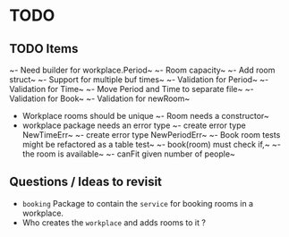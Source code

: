 # TODO

## TODO Items

~- Need builder for workplace.Period~
~- Room capacity~
~- Add room struct~
~- Support for multiple buf times~
~- Validation for Period~
~- Validation for Time~
~- Move Period and Time to separate file~
~- Validation for Book~
~- Validation for newRoom~
- Workplace rooms should be unique
~- Room needs a constructor~
- workplace package needs an error type
~- create error type NewTimeErr~
~- create error type NewPeriodErr~
~- Book room tests might be refactored as a table test~
~- book(room) must check if,~
~- the room is available~
~- canFit given number of people~

## Questions / Ideas to revisit

- `booking` Package to contain the `service` for booking rooms in a workplace.
- Who creates the `workplace` and adds rooms to it ?
